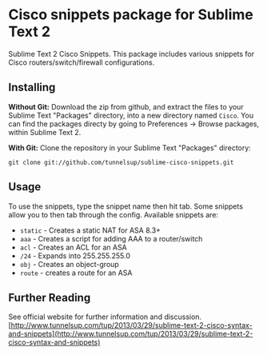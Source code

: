 # Cisco snippets package for Sublime Text 2

Sublime Text 2 Cisco Snippets. This package includes various snippets for Cisco routers/switch/firewall configurations.

## Installing

**Without Git:** Download the zip from github, and extract the files to your Sublime Text "Packages" directory, into a new directory named `Cisco`. You can find the packages directy by going to Preferences -> Browse packages, within Sublime Text 2.

**With Git:** Clone the repository in your Sublime Text "Packages" directory:

    git clone git://github.com/tunnelsup/sublime-cisco-snippets.git

## Usage
To use the snippets, type the snippet name then hit tab. Some snippets allow you to then tab through the config. Available snippets are:

* `static` - Creates a static NAT for ASA 8.3+
* `aaa` - Creates a script for adding AAA to a router/switch
* `acl` - Creates an ACL for an ASA
* `/24` - Expands into 255.255.255.0
* `obj` - Creates an object-group
* `route` - creates a route for an ASA

## Further Reading
See official website for further information and discussion.
[http://www.tunnelsup.com/tup/2013/03/29/sublime-text-2-cisco-syntax-and-snippets](http://www.tunnelsup.com/tup/2013/03/29/sublime-text-2-cisco-syntax-and-snippets)
